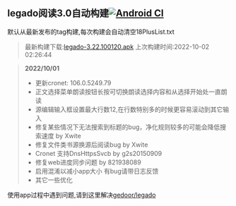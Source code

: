 ## legado阅读3.0自动构建[![Android CI](https://github.com/10bits/gedoor-Build/workflows/Android%20CI/badge.svg)](https://github.com/10bits/gedoor-Build/actions)

默认从最新发布的tag构建,每次构建会自动清空18PlusList.txt

> 最新构建下载:[legado-3.22.100120.apk](https://github.com/xianum/gedoor-Build/releases/download/legado-3.22.100120/legado-3.22.100120.apk) 上次构建时间:2022-10-02 02:26:44
<!--start-->
> **2022/10/01**
> 
> * 更新cronet: 106.0.5249.79
> * 正文选择菜单朗读按钮长按可切换朗读选择内容和从选择开始处一直朗读
> * 源编辑输入框设置最大行数12,在行数特别多的时候更容易滚动到其它输入
> * 修复某些情况下无法搜索到标题的bug，净化规则较多的可能会降低搜索速度 by Xwite
> * 修复文件类书源换源后阅读bug by Xwite
> * Cronet 支持DnsHttpsSvcb by g2s20150909
> * 修复web进度同步问题 by 821938089
> * 启用混淆以减小app大小 有bug请带日志反馈
> * 其它一些优化
> 
<!--end-->
  
使用app过程中遇到问题,请到这里解决[gedoor/legado](https://github.com/gedoor/legado/issues)

